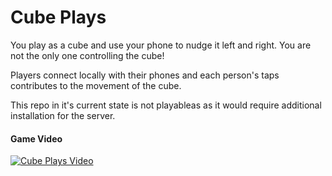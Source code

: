 # Cube Plays

You play as a cube and use your phone to nudge it left and right. You are not the only one controlling the cube!

Players connect locally with their phones and each person's taps contributes to the movement of the cube.

This repo in it's current state is not playableas as it would require additional installation for the server.

#### Game Video
[![Cube Plays Video](http://img.youtube.com/vi/spVslqGAeC8/0.jpg)](https://youtu.be/spVslqGAeC8 "Cube Plays Video")
